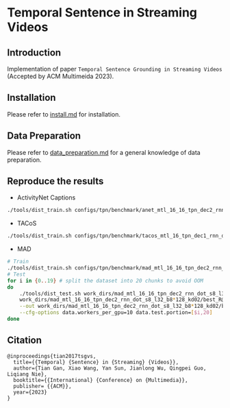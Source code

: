 # Temporal Sentence in Streaming Videos
## Introduction

Implementation of paper `Temporal Sentence Grounding in Streaming Videos` (Accepted by ACM Multimeida 2023).

## Installation

Please refer to [install.md](docs/install.md) for installation.

## Data Preparation

Please refer to [data_preparation.md](docs/data_preparation.md) for a general knowledge of data preparation.

## Reproduce the results
- ActivityNet Captions
```bash
./tools/dist_train.sh configs/tpn/benchmark/anet_mtl_16_16_tpn_dec2_rnn_dot_s8_l64_b8*64_kd04.py 8 --validate --test-best
```
- TACoS
```bash
./tools/dist_train.sh configs/tpn/benchmark/tacos_mtl_16_tpn_dec1_rnn_dot_s8_l64_b8*64_kd02.py 8 --validate --test-best
```
- MAD
```bash
# Train
./tools/dist_train.sh configs/tpn/benchmark/mad_mtl_16_16_tpn_dec2_rnn_dot_s8_l32_b8*128_kd02.py 8 --validate
# Test
for i in {0..19} # split the dataset into 20 chunks to avoid OOM
do
    ./tools/dist_test.sh work_dirs/mad_mtl_16_16_tpn_dec2_rnn_dot_s8_l32_b8*128_kd02/mad_mtl_16_16_tpn_dec2_rnn_dot_s8_l32_b8*128_kd02.py \
    work_dirs/mad_mtl_16_16_tpn_dec2_rnn_dot_s8_l32_b8*128_kd02/best_R@1,IoU=0.3_epoch_13.pth 2 --eval R@N,IoU=M \
    --out work_dirs/mad_mtl_16_16_tpn_dec2_rnn_dot_s8_l32_b8*128_kd02/best_pred_${i}_20.pkl \
    --cfg-options data.workers_per_gpu=10 data.test.portion=[$i,20]
done
```

## Citation
```
@inproceedings{tian2017tsgvs,
  title={{Temporal} {Sentence} in {Streaming} {Videos}},
  author={Tian Gan, Xiao Wang, Yan Sun, Jianlong Wu, Qingpei Guo, Liqiang Nie},
  booktitle={{International} {Conference} on {Multimedia}},
  publisher= {{ACM}},
  year={2023}
}
```